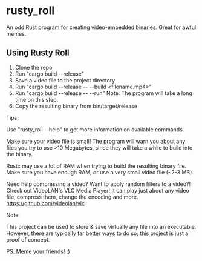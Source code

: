 # rusty_roll
An odd Rust program for creating video-embedded binaries. Great for awful memes.

Using Rusty Roll
-----------------------------------------------------------------------------------
1. Clone the repo
2. Run "cargo build --release"
3. Save a video file to the project directory
4. Run "cargo build --release -- --build <filename.mp4>"
5. Run "cargo build --release -- --run"
Note: The program will take a long time on this step.
6. Copy the resulting binary from bin/target/release


Tips:

Use "rusty_roll --help" to get more information on available commands.

Make sure your video file is small! The program will warn you about 
any files you try to use >10 Megabytes, since they will take a while to 
build into the binary.

Rustc may use a lot of RAM when trying to build the resulting binary file.
Make sure you have enough RAM, or use a very small video file (~2-3 MB).

Need help compressing a video? Want to apply random filters to a video?! Check out VideoLAN's VLC Media Player!
It can play just about any video file, compress them, change the encoding and more.
https://github.com/videolan/vlc 


Note:

This project can be used to store & save virtually any file into an executable.
However, there are typically far better ways to do so; this project is just a 
proof of concept.

PS. Meme your friends! :)
